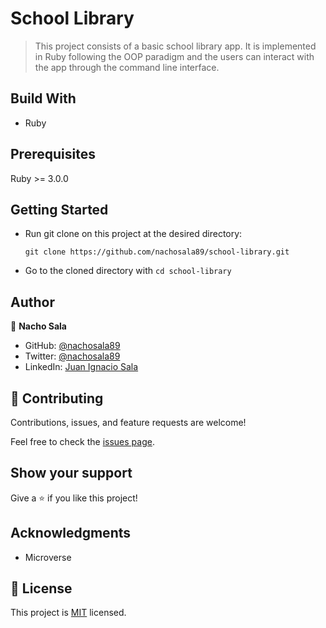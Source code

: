 # School Library

> This project consists of a basic school library app. It is implemented in Ruby following the OOP paradigm and the users can interact with the app through the command line interface.

## Build With

- Ruby

## Prerequisites

Ruby >= 3.0.0

## Getting Started

- Run git clone on this project at the desired directory:
   ```
   git clone https://github.com/nachosala89/school-library.git
   ```
- Go to the cloned directory with `cd school-library`

## Author

👤 **Nacho Sala**

- GitHub: [@nachosala89](https://github.com/nachosala89)
- Twitter: [@nachosala89](https://twitter.com/nachosala89)
- LinkedIn: [Juan Ignacio Sala](https://www.linkedin.com/in/nacho-sala)

## 🤝 Contributing

Contributions, issues, and feature requests are welcome!

Feel free to check the [issues page](../../issues/).

## Show your support

Give a ⭐️ if you like this project!

## Acknowledgments

- Microverse

## 📝 License

This project is [MIT](./LICENSE.md) licensed.
